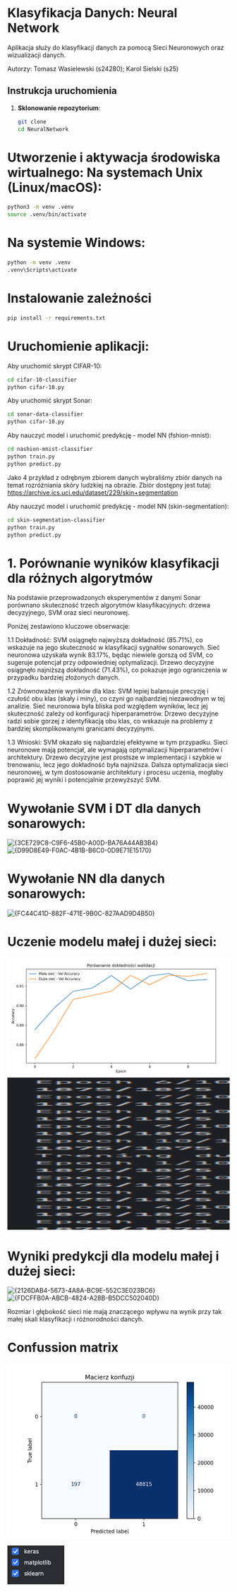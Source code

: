# Klasyfikacja Danych: Neural Network

Aplikacja służy do klasyfikacji danych za pomocą Sieci Neuronowych oraz wizualizacji danych.

Autorzy: Tomasz Wasielewski (s24280); Karol Sielski (s25)

## Instrukcja uruchomienia

1. **Sklonowanie repozytorium**:
   ```bash
   git clone
   cd NeuralNetwork
   ```

# Utworzenie i aktywacja środowiska wirtualnego: Na systemach Unix (Linux/macOS):
```bash
python3 -m venv .venv
source .venv/bin/activate
```

# Na systemie Windows:
```bash
python -m venv .venv
.venv\Scripts\activate
```

# Instalowanie zależności
```bash
pip install -r requirements.txt
```

# Uruchomienie aplikacji: 
Aby uruchomić skrypt CIFAR-10:
```bash
cd cifar-10-classifier
python cifar-10.py
```

Aby uruchomić skrypt Sonar:
```bash
cd sonar-data-classifier
python cifar-10.py
```

Aby nauczyć model i uruchomić predykcję - model NN (fshion-mnist):
```bash
cd nashion-mnist-classifier
python train.py
python predict.py
```


Jako 4 przykład z odrębnym zbiorem danych wybraliśmy zbiór danych na temat rozróżniania skóry ludzkiej na obrazie.
Zbiór dostępny jest tutaj: https://archive.ics.uci.edu/dataset/229/skin+segmentation

Aby nauczyć model i uruchomić predykcję - model NN (skin-segmentation):
```bash
cd skin-segmentation-classifier
python train.py
python predict.py
```

# 1. Porównanie wyników klasyfikacji dla różnych algorytmów
Na podstawie przeprowadzonych eksperymentów z danymi Sonar porównano skuteczność trzech algorytmów klasyfikacyjnych: 
drzewa decyzyjnego, SVM oraz sieci neuronowej. 

Poniżej zestawiono kluczowe obserwacje:

1.1 Dokładność:
SVM osiągnęło najwyższą dokładność (85.71%), co wskazuje na jego skuteczność w klasyfikacji sygnałów sonarowych.
Sieć neuronowa uzyskała wynik 83.17%, będąc niewiele gorszą od SVM, co sugeruje potencjał przy odpowiedniej optymalizacji.
Drzewo decyzyjne osiągnęło najniższą dokładność (71.43%), co pokazuje jego ograniczenia w przypadku bardziej złożonych
danych.

1.2 Zrównoważenie wyników dla klas:
SVM lepiej balansuje precyzję i czułość obu klas (skały i miny), co czyni go najbardziej niezawodnym w tej analizie.
Sieć neuronowa była bliska pod względem wyników, lecz jej skuteczność zależy od konfiguracji hiperparametrów.
Drzewo decyzyjne radzi sobie gorzej z identyfikacją obu klas, co wskazuje na problemy z bardziej skomplikowanymi 
granicami decyzyjnymi.

1.3 Wnioski:
SVM okazało się najbardziej efektywne w tym przypadku.
Sieci neuronowe mają potencjał, ale wymagają optymalizacji hiperparametrów i architektury.
Drzewo decyzyjne jest prostsze w implementacji i szybkie w trenowaniu, lecz jego dokładność była najniższa.
Dalsza optymalizacja sieci neuronowej, w tym dostosowanie architektury i procesu uczenia, mogłaby poprawić jej wyniki i 
potencjalnie przewyższyć SVM.


# Wywołanie SVM i DT dla danych sonarowych:
<img alt="{3CE729C8-C9F6-45B0-A00D-BA76A44AB3B4}" src="https://github.com/user-attachments/assets/0377a824-3918-46b1-9ff9-cf7f401b21f1" />
<img alt="{D99D8E49-F0AC-4B1B-B6C0-0D9E71E15170}" src="https://github.com/user-attachments/assets/d609650f-21c8-44ff-bd12-7779d304f6f0" />

# Wywołanie NN dla danych sonarowych:
<img alt="{FC44C41D-882F-471E-9B0C-827AAD9D4B50}" src="https://github.com/user-attachments/assets/d1877fe5-7dcb-4982-b95e-5cd607137119" />

# Uczenie modelu małej i dużej sieci:
![img_3.png](img_3.png)
![img_4.png](img_4.png)

# Wyniki predykcji dla modelu małej i dużej sieci:
<img alt="{2126DAB4-5673-4A8A-BC9E-552C3E023BC6}" src="https://github.com/user-attachments/assets/1a84dc56-ff2d-48c8-b122-9a2227abed7f" />
<img alt="{FDCFFB0A-ABCB-4824-A28B-B5DCC502040D}" src="https://github.com/user-attachments/assets/36c35cd8-1c32-4c76-8d66-f7fe9ff1edc8" />

Rozmiar i głębokość sieci nie mają znaczącego wpływu na wynik przy tak małej skali klasyfikacji i różnorodności dancyh.

# Confussion matrix
![img_6.png](img_6.png)


![img.png](img.png)
